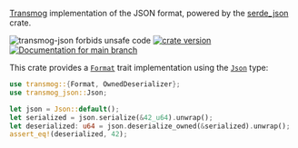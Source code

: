 [Transmog](https://github.com/khonsulabs/transmog) implementation of the JSON format, powered by the [serde_json](https://github.com/serde-rs/json) crate.

![transmog-json forbids unsafe code](https://img.shields.io/badge/unsafe-forbid-success)
[![crate version](https://img.shields.io/crates/v/transmog-json.svg)](https://crates.io/crates/transmog-json)
[![Documentation for `main` branch](https://img.shields.io/badge/docs-main-informational)](https://khonsulabs.github.io/transmog/main/transmog_json/)

This crate provides a [`Format`][format] trait implementation using the [`Json`][json-type] type:

```rust
use transmog::{Format, OwnedDeserializer};
use transmog_json::Json;

let json = Json::default();
let serialized = json.serialize(&42_u64).unwrap();
let deserialized: u64 = json.deserialize_owned(&serialized).unwrap();
assert_eq!(deserialized, 42);
```

[json-type]: $json-type$
[format]: $format$
[transmog-async]: $transmog-async$
[transmog-bincode]: $transmog-bincode$
[transmog-cbor]: $transmog-cbor$
[transmog-json]: $transmog-json$
[transmog-pot]: $transmog-pot$
[transmog-versions]: $transmog-versions$

